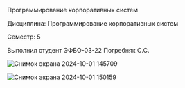 Программирование корпоративных систем


Дисциплина: Программирование корпоративных систем

Семестр: 5

Выполнил студент ЭФБО-03-22 Погребняк С.С.

![Снимок экрана 2024-10-01 145709](https://github.com/user-attachments/assets/2396dc62-1c80-4cf8-9dbd-3019e08fe3f5)


![Снимок экрана 2024-10-01 150159](https://github.com/user-attachments/assets/c82440d7-5ab8-472f-bb37-04515f59fc7b)
